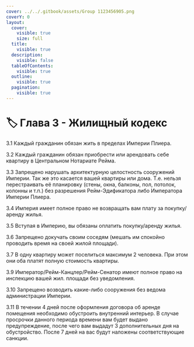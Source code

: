 ```yaml
---
cover: ../../.gitbook/assets/Group 1123456905.png
coverY: 0
layout:
  cover:
    visible: true
    size: full
  title:
    visible: true
  description:
    visible: false
  tableOfContents:
    visible: true
  outline:
    visible: true
  pagination:
    visible: true
---
```


# 🏷️ Глава 3 - Жилищный кодекс

3.1  Каждый гражданин обязан жить в пределах Империи Плиера.

3.2  Каждый гражданин обязан приобрести или арендовать себе квартиру в Центральном Нотариате Рейма.

3.3  Запрещено нарушать архитектурную целостность сооружений Империи. Так же это касается вашей квартиры или дома. Т.е. нельзя перестраивать её планировку (стены, окна, балконы, пол, потолок, колонны и т.п.) без разрешения Рейм-Эдификатора либо Императора Империи Плиера.

3.4  Империя имеет полное право не возвращать вам плату за покупку/аренду жилья.

3.5  Вступая в Империю, вы обязаны оплатить покупку/аренду жилья.

3.6  Запрещено докучать своим соседям (мешать им спокойно проводить время на своей жилой площади).

3.7  В одну квартиру может поселиться максимум 2 человека. При этом они оба платят полную стоимость квартиры.

3.9  Император/Рейм-Канцлер/Рейм-Сенатор имеют полное право на инспекцию вашей жил. площади без уведомления.

3.10  Запрещено возводить какие-либо сооружения без ведома администрации Империи.

3.11 В течении 4 дней после оформления договора об аренде помещения необходимо обустроить внутренний интерьер. В случае просрочки данного периода времени вам будет выдано предупреждение, после чего вам выдадут 3 дополнительных дня на обустройство. После 7 дней на вас будут наложены соответствующие санкции.
